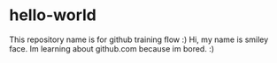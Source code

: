 # hello-world
This repository name is for github training flow :)
Hi, my name is smiley face. Im learning about github.com because im bored. :)
